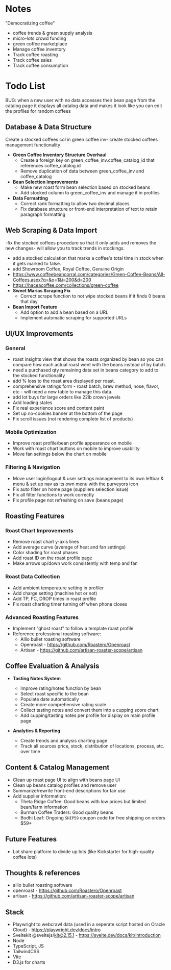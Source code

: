 # Notes

"Democratizing coffee"

- coffee trends & green supply analysis
- micro-lots crowd funding
- green coffee marketplace
- Manage coffee inventory
- Track coffee roasting
- Track coffee sales
- Track coffee consumption

# Todo List

BUG: when a new user with no data accesses their bean page from the catalog page it displays all catalog data and makes it look like you can edit the profiles for random coffees

## Database & Data Structure

Create a stocked coffees col in green coffee inv- create stocked coffees management functionality

- **Green Coffee Inventory Structure Overhaul**
  - Create a foreign key on green_coffee_inv.coffee_catalog_id that references coffee_catalog.id
  - Remove duplication of data between green_coffee_inv and coffee_catalog
- **Bean Selection Improvements**
  - Make new roast form bean selection based on stocked beans
  - Add stocked column to green_coffee_inv and manage it in profiles
- **Data Formatting**
  - Correct rank formatting to allow two decimal places
  - Fix database structure or front-end interpretation of text to retain paragraph formatting

## Web Scraping & Data Import

-fix the stocked coffees procedure so that it only adds and removes the new changes- will allow you to track trends in stockings.

- add a stocked calculation that marks a coffee's total time in stock when it gets marked to false.
- add Showroom Coffee, Royal Coffee, Genuine Origin
- https://www.coffeebeancorral.com/categories/Green-Coffee-Beans/All-Coffees.aspx?q=&o=1&i=200&d=200
- https://haceacoffee.com/collections/green-coffee
- **Sweet Marias Scraping Fix**
  - Correct scrape function to not wipe stocked beans if it finds 0 beans that day
- **Bean Import Feature**
  - Add option to add a bean based on a URL
  - Implement automatic scraping for supported URLs

## UI/UX Improvements

### General

- roast insights view that shows the roasts organized by bean so you can compare how each actual roast went with the beans instead of by batch.
- need a purchased qty remaining data set in beans category to add to the stocked functionality
- add % loss to the roast area displayed per roast.
- comprehensive ratings form - roast batch, brew method, nose, flavor, etc - will need a new table to manage this data.
- add lot buys for large orders like 22lb crown jewels
- Add loading states
- Fix real experience score and content paint
- Set up no-cookies banner at the bottom of the page
- Fix scroll issues (not rendering complete list of products)

### Mobile Optimization

- Improve roast profile/bean profile appearance on mobile
- Work with roast chart buttons on mobile to improve usability
- Move fan settings below the chart on mobile

### Filtering & Navigation

- Move user login/logout & user settings management to its own leftbar & menu & set up nav as its own menu with the purveyors icon
- Fix auto filter on home page (suppliers selection issue)
- Fix all filter functions to work correctly
- Fix profile page not refreshing on save (beans page)

## Roasting Features

### Roast Chart Improvements

- Remove roast chart y-axis lines
- Add average curve (average of heat and fan settings)
- Color shading for roast phases
- Add roast ID on the roast profile page
- Make arrows up/down work consistently with temp and fan

### Roast Data Collection

- Add ambient temperature setting in profiler
- Add charge setting (machine hot or not)
- Add TP, FC, DROP times in roast profile
- Fix roast charting timer turning off when phone closes

### Advanced Roasting Features

- Implement "ghost roast" to follow a template roast profile
- Reference professional roasting software:
  - Allio bullet roasting software
  - Openroast - https://github.com/Roastero/Openroast
  - Artisan - https://github.com/artisan-roaster-scope/artisan

## Coffee Evaluation & Analysis

- **Tasting Notes System**

  - Improve rating/notes function by bean
  - Select roast specific to the bean
  - Populate date automatically
  - Create more comprehensive rating scale
  - Collect tasting notes and convert them into a cupping score chart
  - Add cupping/tasting notes per profile for display on main profile page

- **Analytics & Reporting**
  - Create trends and analysis charting page
  - Track all sources price, stock, distribution of locations, process, etc. over time

## Content & Catalog Management

- Clean up roast page UI to align with beans page UI
- Clean up beans catalog profiles and remove user
- Summarize/rewrite front-end descriptions for fair use
- Add supplier information:
  - Theta Ridge Coffee: Good beans with low prices but limited bean/farm information
  - Burman Coffee Traders: Good quality beans
  - Bodhi Leaf: Ongoing `SHIP59` coupon code for free shipping on orders $59+

## Future Features

- Lot share platform to divide up lots (like Kickstarter for high-quality coffee lots)

## Thoughts & references

- allio bullet roasting software
- openroast - https://github.com/Roastero/Openroast
- artisan - https://github.com/artisan-roaster-scope/artisan

## Stack

- Playwright to webcrawl data (used in a seperate script hosted on Oracle Cloud) - https://playwright.dev/docs/intro
- Sveltekit @sveltejs/kit@2.15.1 - https://svelte.dev/docs/kit/introduction
- Node
- TypeScript, JS
- TailwindCSS
- Vite
- D3.js for charts
